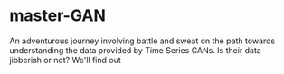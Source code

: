 # master-GAN

An adventurous journey involving battle and sweat on the path towards understanding the data provided by Time Series GANs. 
Is their data jibberish or not? We'll find out
